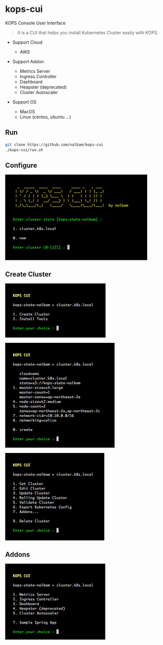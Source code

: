 # kops-cui

KOPS Console User Interface

> It is a CUI that helps you install Kubernetes Cluster easily with KOPS.

* Support Cloud
  * AWS

* Support Addon
  * Metrics Server
  * Ingress Controller
  * Dashboard
  * Heapster (deprecated)
  * Cluster Autoscaler

* Support OS
  * MacOS
  * Linux (centos, ubuntu ...)

## Run

```bash
git clone https://github.com/nalbam/kops-cui
./kops-cui/run.sh
```

## Configure

![](./images/01_configure.png)

## Create Cluster

![](./images/02_create_cluster.png)

![](./images/03_create_cluster.png)

![](./images/04_create_cluster.png)

## Addons

![](./images/05_addons.png)
